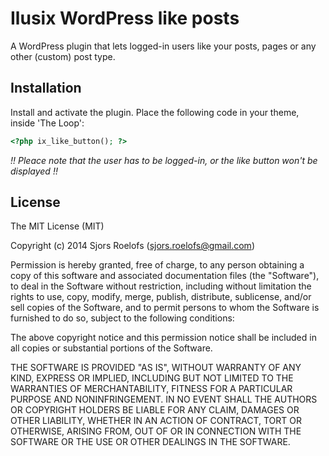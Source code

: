 Ilusix WordPress like posts
=========

A WordPress plugin that lets logged-in users like your posts, pages or any other (custom) post type.

Installation
----
Install and activate the plugin.
Place the following code in your theme, inside 'The Loop':

```php
<?php ix_like_button(); ?>
```
*!! Pleace note that the user has to be logged-in, or the like button won't be displayed !!*

License
----
The MIT License (MIT)

Copyright (c) 2014 Sjors Roelofs (sjors.roelofs@gmail.com)

Permission is hereby granted, free of charge, to any person obtaining a copy of
this software and associated documentation files (the "Software"), to deal in
the Software without restriction, including without limitation the rights to
use, copy, modify, merge, publish, distribute, sublicense, and/or sell copies of
the Software, and to permit persons to whom the Software is furnished to do so,
subject to the following conditions:

The above copyright notice and this permission notice shall be included in all
copies or substantial portions of the Software.

THE SOFTWARE IS PROVIDED "AS IS", WITHOUT WARRANTY OF ANY KIND, EXPRESS OR
IMPLIED, INCLUDING BUT NOT LIMITED TO THE WARRANTIES OF MERCHANTABILITY, FITNESS
FOR A PARTICULAR PURPOSE AND NONINFRINGEMENT. IN NO EVENT SHALL THE AUTHORS OR
COPYRIGHT HOLDERS BE LIABLE FOR ANY CLAIM, DAMAGES OR OTHER LIABILITY, WHETHER
IN AN ACTION OF CONTRACT, TORT OR OTHERWISE, ARISING FROM, OUT OF OR IN
CONNECTION WITH THE SOFTWARE OR THE USE OR OTHER DEALINGS IN THE SOFTWARE.